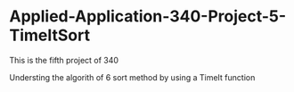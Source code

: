 # Applied-Application-340-Project-5-TimeItSort
This is the fifth project of 340

Understing the algorith of 6 sort method by using a TimeIt function
